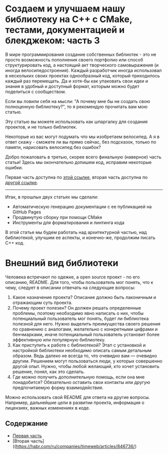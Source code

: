 # Создаем и улучшаем нашу библиотеку на C++ с CMake, тестами, документацией и блекджеком: часть 3
В мире программирования создание собственных библиотек - это не просто возможность пополнения своего портфолио или способ структурировать код, а настоящий акт творческого самовыражения (и иногда велосипедостроения). Каждый разработчик иногда использовал в нескольких своих проектах однообразный код, который приходилось каждый раз перемещать. Да и хотя-бы как упаковать свои идеи и знания в удобный и доступный формат, которым можно будет поделиться с сообществом.

Если вы ловили себя на мысли: "А почему мне бы не создать свою полноценную библиотеку?", то я рекомендую прочитать вам мою статью.

Эту статью вы можете использовать как шпаргалку для создания проектов, и не только библиотек.

Некоторые из вас могут подумать что мы изобретаем велосипед. А я в ответ скажу - сможете ли вы прямо сейчас, без подсказок, только по памяти, нарисовать велосипед без ошибок?

Добро пожаловать в третью, скорее всего финальную (наверное) часть статьи! Здесь мы окончательно допишем код, исправим некоторые ошибки.

Первая часть доступна по [этой ссылке](https://habr.com/ru/companies/timeweb/articles/845074/), вторая часть доступна по [другой ссылке](https://habr.com/ru/companies/timeweb/articles/846736/).

---

Итак, в прошлых двух статьях мы сделали:

 + Автоматическую генерацию документации с ее публикацией на GitHub Pages
 + Продвинутую сборку при помощи CMake
 + Инструменты для форматирования и линтинга кода

В этой статье мы будем работать над архитектурной частью, над библиотекой, улучшим ее аспекты, и конечно-же, продолжим писать C++ код.

# Внешний вид библиотеки
Человека встречают по одежке, а open source проект - по его описанию, README. Для того, чтобы пользователь мог понять, что к чему, следует в описании отвечать на следующие вопросы:

1. Какое назначение проекта? Описание должно быть лаконичным и отражающим суть проекта.
2. Почему проект полезен? Он должен решать определенные проблемы, поэтому необходимо явно написать о них, чтобы потенциальный пользователь мог понять, будет ли библиотека полезной для него. Нужно выделить преимущества своего решения по сравнению с аналогами, желательно с конкретными цифрами и бенчмарками, иначе потенциальный пользователь установит более эффективную или популярную библиотеку.
3. Как приступить к работе с библиотекой? Этап с установкой и настройкой библиотеки необходимо описать самым детальным образом. Ведь далеко не всегда то, что очевидно вам — очевидно другим. Решением могут пользоваться люди, у которых совершенно другой опыт. Нужно, чтобы любой желающий, кто хочет установить решение, понял, как это сделать.
4. Где можно получить дополнительную помощь, если она мне понадобится? Обязательно оставить свои контакты или другую предпочитаемую форму взаимодействия.

Можно использовать свой README для ответа на другие вопросы. Например, дальнейшие цели в развитии проекта, информация о лицензиях, важных изменениях в коде.

## Содержание

 + [Первая часть](https://habr.com/ru/companies/timeweb/articles/845074/)
 + [Вторая часть]((https://habr.com/ru/companies/timeweb/articles/846736/)

